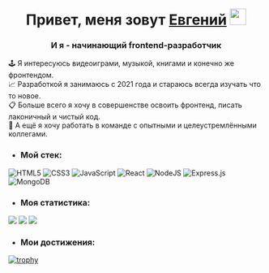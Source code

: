 <h1 align="center">Привет, меня зовут <a href="https://my-movies.nomoredomains.work/" target="_blank">Евгений</a>
<img src="https://github.com/blackcater/blackcater/raw/main/images/Hi.gif" height="32"/></h1>
<h3 align="center">И я - начинающий frontend-разработчик</h3>

:joystick: Я интересуюсь видеоиграми, музыкой, книгами и конечно же фронтендом.  
:chart_with_upwards_trend: Разработкой я занимаюсь с 2021 года и стараюсь всегда изучать что то новое.  
:clipboard: Больше всего я хочу в совершенстве освоить фронтенд, писать лаконичный и чистый код.  
:compass: А ещё я хочу работать в команде с опытными и целеустремлёнными коллегами. 

- <h3>Мой стек:</h3>

![HTML5](https://img.shields.io/badge/html5-%23E34F26.svg?style=for-the-badge&logo=html5&logoColor=white)
![CSS3](https://img.shields.io/badge/css3-%231572B6.svg?style=for-the-badge&logo=css3&logoColor=white)
![JavaScript](https://img.shields.io/badge/javascript-%23323330.svg?style=for-the-badge&logo=javascript&logoColor=%23F7DF1E)
![React](https://img.shields.io/badge/react-%2320232a.svg?style=for-the-badge&logo=react&logoColor=%2361DAFB)
![NodeJS](https://img.shields.io/badge/node.js-6DA55F?style=for-the-badge&logo=node.js&logoColor=white)
![Express.js](https://img.shields.io/badge/express.js-%23404d59.svg?style=for-the-badge&logo=express&logoColor=%2361DAFB)
![MongoDB](https://img.shields.io/badge/MongoDB-%234ea94b.svg?style=for-the-badge&logo=mongodb&logoColor=white)

- <h3>Моя статистика:</h3>

![](https://github-profile-summary-cards.vercel.app/api/cards/profile-details?username=e-zybkin&theme=github_dark)
![](https://github-profile-summary-cards.vercel.app/api/cards/repos-per-language?username=e-zybkin&theme=github_dark)
![](https://github-profile-summary-cards.vercel.app/api/cards/stats?username=e-zybkin&theme=github_dark)

- <h3>Мои достижения:</h3>

[![trophy](https://github-profile-trophy.vercel.app/?username=e-zybkin)](https://github.com/e-zybkin/github-profile-trophy)
